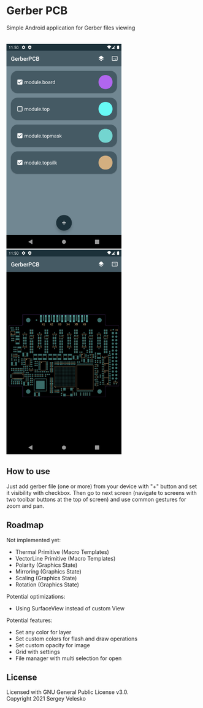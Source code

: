 # Gerber PCB
Simple Android application for Gerber files viewing<br/><br/><br/>
<img src="https://github.com/raininforest/gerber-pcb-android/raw/develop/start_screen.png" alt="" width="300" height="533">
<img src="https://github.com/raininforest/gerber-pcb-android/raw/develop/image_screen.png" alt="" width="300" height="533">
<br/>

## How to use
Just add gerber file (one or more) from your device with "+" button and set it visibility with checkbox. Then go to next screen (navigate to screens with two toolbar buttons at the top of screen) and use common gestures for zoom and pan.

## Roadmap
Not implemented yet:
- Thermal Primitive (Macro Templates)<br/>
- VectorLine Primitive (Macro Templates)<br/>
- Polarity (Graphics State)<br/>
- Mirroring (Graphics State)<br/>
- Scaling (Graphics State)<br/>
- Rotation (Graphics State)<br/>

Potential optimizations:
- Using SurfaceView instead of custom View<br/>

Potential features:
- Set any color for layer<br/>
- Set custom colors for flash and draw operations<br/>
- Set custom opacity for image<br/>
- Grid with settings<br/>
- File manager with multi selection for open<br/>

## License
Licensed with GNU General Public License v3.0.<br/>
Copyright 2021 Sergey Velesko
